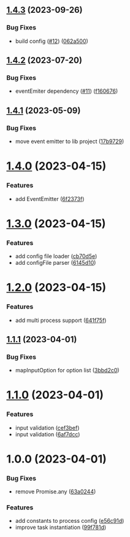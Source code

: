 ## [1.4.3](https://github.com/mloetkemann/prostep-js/compare/v1.4.2...v1.4.3) (2023-09-26)


### Bug Fixes

* build config ([#12](https://github.com/mloetkemann/prostep-js/issues/12)) ([062a500](https://github.com/mloetkemann/prostep-js/commit/062a5000146b37c8e5bc77615fe58a8b03c85c00))

## [1.4.2](https://github.com/mloetkemann/prostep-js/compare/v1.4.1...v1.4.2) (2023-07-20)


### Bug Fixes

* eventEmiter dependency ([#11](https://github.com/mloetkemann/prostep-js/issues/11)) ([f160676](https://github.com/mloetkemann/prostep-js/commit/f160676776be6423c5dcd2c14644ac6784ec87ec))

## [1.4.1](https://github.com/mloetkemann/prostep-js/compare/v1.4.0...v1.4.1) (2023-05-09)


### Bug Fixes

* move event emitter to lib project ([17b9729](https://github.com/mloetkemann/prostep-js/commit/17b97290009082234c1d7f8070dcae05a2b5ff13))

# [1.4.0](https://github.com/mloetkemann/prostep-js/compare/v1.3.0...v1.4.0) (2023-04-15)


### Features

* add EventEmitter ([6f2373f](https://github.com/mloetkemann/prostep-js/commit/6f2373f05b1b744b18e6c890848bb85128b3fe90))

# [1.3.0](https://github.com/mloetkemann/prostep-js/compare/v1.2.0...v1.3.0) (2023-04-15)


### Features

* add config file loader ([cb70d5e](https://github.com/mloetkemann/prostep-js/commit/cb70d5e8f4fb667954612edbce6111fdf2a96c94))
* add configFile parser ([6145d10](https://github.com/mloetkemann/prostep-js/commit/6145d10d3497424e23db545adc95848a781fd408))

# [1.2.0](https://github.com/mloetkemann/prostep-js/compare/v1.1.1...v1.2.0) (2023-04-15)


### Features

* add multi process support ([641f75f](https://github.com/mloetkemann/prostep-js/commit/641f75ff8ca1f5eec8c564b0ff89cdc63c7f192c))

## [1.1.1](https://github.com/mloetkemann/prostep-js/compare/v1.1.0...v1.1.1) (2023-04-01)


### Bug Fixes

* mapInputOption for option list ([3bbd2c0](https://github.com/mloetkemann/prostep-js/commit/3bbd2c0e8f6c86cc5c90b4a07a37da0ec435d75d))

# [1.1.0](https://github.com/mloetkemann/prostep-js/compare/v1.0.0...v1.1.0) (2023-04-01)


### Features

* input validation ([cef3bef](https://github.com/mloetkemann/prostep-js/commit/cef3beff38c7415c0cad817074b278a3653e03e1))
* input validation ([6af7dcc](https://github.com/mloetkemann/prostep-js/commit/6af7dcc2e3009149884fb6950e08a72496546a6c))

# 1.0.0 (2023-04-01)


### Bug Fixes

* remove Promise.any ([63a0244](https://github.com/mloetkemann/prostep-js/commit/63a02443444e804ab494bc67b0d464e104cad7bd))


### Features

* add constants to process config ([e56c91d](https://github.com/mloetkemann/prostep-js/commit/e56c91d96f2e9caa3110ccdbeecb7cb576f67c0f))
* improve task instantiation ([99f781d](https://github.com/mloetkemann/prostep-js/commit/99f781d3a22fefc0c9de258222de7bfd49b18c1a))
